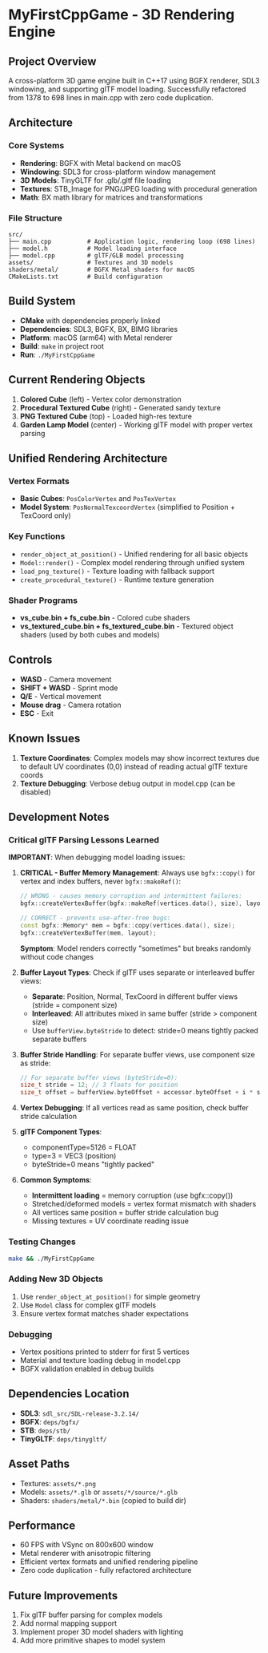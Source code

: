 # MyFirstCppGame - 3D Rendering Engine

## Project Overview
A cross-platform 3D game engine built in C++17 using BGFX renderer, SDL3 windowing, and supporting glTF model loading. Successfully refactored from 1378 to 698 lines in main.cpp with zero code duplication.

## Architecture

### Core Systems
- **Rendering**: BGFX with Metal backend on macOS
- **Windowing**: SDL3 for cross-platform window management  
- **3D Models**: TinyGLTF for .glb/.gltf file loading
- **Textures**: STB_Image for PNG/JPEG loading with procedural generation
- **Math**: BX math library for matrices and transformations

### File Structure
```
src/
├── main.cpp          # Application logic, rendering loop (698 lines)
├── model.h           # Model loading interface
├── model.cpp         # glTF/GLB model processing
assets/               # Textures and 3D models
shaders/metal/        # BGFX Metal shaders for macOS
CMakeLists.txt        # Build configuration
```

## Build System
- **CMake** with dependencies properly linked
- **Dependencies**: SDL3, BGFX, BX, BIMG libraries
- **Platform**: macOS (arm64) with Metal renderer
- **Build**: `make` in project root
- **Run**: `./MyFirstCppGame`

## Current Rendering Objects
1. **Colored Cube** (left) - Vertex color demonstration
2. **Procedural Textured Cube** (right) - Generated sandy texture
3. **PNG Textured Cube** (top) - Loaded high-res texture
4. **Garden Lamp Model** (center) - Working glTF model with proper vertex parsing

## Unified Rendering Architecture

### Vertex Formats
- **Basic Cubes**: `PosColorVertex` and `PosTexVertex`
- **Model System**: `PosNormalTexcoordVertex` (simplified to Position + TexCoord only)

### Key Functions
- `render_object_at_position()` - Unified rendering for all basic objects
- `Model::render()` - Complex model rendering through unified system
- `load_png_texture()` - Texture loading with fallback support
- `create_procedural_texture()` - Runtime texture generation

### Shader Programs
- **vs_cube.bin + fs_cube.bin** - Colored cube shaders
- **vs_textured_cube.bin + fs_textured_cube.bin** - Textured object shaders (used by both cubes and models)

## Controls
- **WASD** - Camera movement
- **SHIFT + WASD** - Sprint mode
- **Q/E** - Vertical movement
- **Mouse drag** - Camera rotation
- **ESC** - Exit

## Known Issues
1. **Texture Coordinates**: Complex models may show incorrect textures due to default UV coordinates (0,0) instead of reading actual glTF texture coords
2. **Texture Debugging**: Verbose debug output in model.cpp (can be disabled)

## Development Notes

### Critical glTF Parsing Lessons Learned
**IMPORTANT**: When debugging model loading issues:

1. **CRITICAL - Buffer Memory Management**: Always use `bgfx::copy()` for vertex and index buffers, never `bgfx::makeRef()`:
   ```cpp
   // WRONG - causes memory corruption and intermittent failures:
   bgfx::createVertexBuffer(bgfx::makeRef(vertices.data(), size), layout);
   
   // CORRECT - prevents use-after-free bugs:
   const bgfx::Memory* mem = bgfx::copy(vertices.data(), size);
   bgfx::createVertexBuffer(mem, layout);
   ```
   **Symptom**: Model renders correctly "sometimes" but breaks randomly without code changes

2. **Buffer Layout Types**: Check if glTF uses separate or interleaved buffer views:
   - **Separate**: Position, Normal, TexCoord in different buffer views (stride = component size)
   - **Interleaved**: All attributes mixed in same buffer (stride > component size)
   - Use `bufferView.byteStride` to detect: stride=0 means tightly packed separate buffers

3. **Buffer Stride Handling**: For separate buffer views, use component size as stride:
   ```cpp
   // For separate buffer views (byteStride=0):
   size_t stride = 12; // 3 floats for position
   size_t offset = bufferView.byteOffset + accessor.byteOffset + i * stride;
   ```

4. **Vertex Debugging**: If all vertices read as same position, check buffer stride calculation

5. **glTF Component Types**: 
   - componentType=5126 = FLOAT
   - type=3 = VEC3 (position)
   - byteStride=0 means "tightly packed"

6. **Common Symptoms**:
   - **Intermittent loading** = memory corruption (use bgfx::copy())
   - Stretched/deformed models = vertex format mismatch with shaders
   - All vertices same position = buffer stride calculation bug
   - Missing textures = UV coordinate reading issue

### Testing Changes
```bash
make && ./MyFirstCppGame
```

### Adding New 3D Objects
1. Use `render_object_at_position()` for simple geometry
2. Use `Model` class for complex glTF models
3. Ensure vertex format matches shader expectations

### Debugging
- Vertex positions printed to stderr for first 5 vertices
- Material and texture loading debug in model.cpp
- BGFX validation enabled in debug builds

## Dependencies Location
- **SDL3**: `sdl_src/SDL-release-3.2.14/`
- **BGFX**: `deps/bgfx/`
- **STB**: `deps/stb/`
- **TinyGLTF**: `deps/tinygltf/`

## Asset Paths
- Textures: `assets/*.png`
- Models: `assets/*.glb` or `assets/*/source/*.glb`
- Shaders: `shaders/metal/*.bin` (copied to build dir)

## Performance
- 60 FPS with VSync on 800x600 window
- Metal renderer with anisotropic filtering
- Efficient vertex formats and unified rendering pipeline
- Zero code duplication - fully refactored architecture

## Future Improvements
1. Fix glTF buffer parsing for complex models
2. Add normal mapping support
3. Implement proper 3D model shaders with lighting
4. Add more primitive shapes to model system